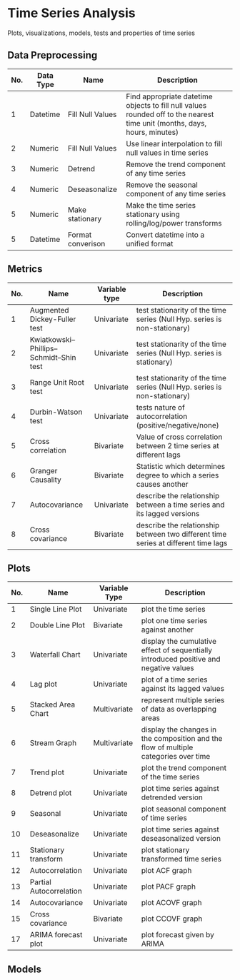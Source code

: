 # Time Series Analysis

Plots, visualizations, models, tests and properties of time series

## Data Preprocessing

| No. | Data Type | Name              | Description                                                                                                               |
| --- | --------- | ----------------- | ------------------------------------------------------------------------------------------------------------------------- |
| 1   | Datetime  | Fill Null Values  | Find appropriate datetime objects to fill null values rounded off to the nearest time unit (months, days, hours, minutes) |
| 2   | Numeric   | Fill Null Values  | Use linear interpolation to fill null values in time series                                                               |
| 3   | Numeric   | Detrend           | Remove the trend component of any time series                                                                             |
| 4   | Numeric   | Deseasonalize     | Remove the seasonal component of any time series                                                                          |
| 5   | Numeric   | Make stationary   | Make the time series stationary using rolling/log/power transforms                                                       |
| 5   | Datetime  | Format converison | Convert datetime into a unified format                                                                                    |

## Metrics

| No. | Name                                      | Variable type | Description                                                                        |
| --- | ----------------------------------------- | ------------- | ---------------------------------------------------------------------------------- |
| 1   | Augmented Dickey-Fuller test              | Univariate    | test stationarity of the time series (Null Hyp. series is non-stationary)          |
| 2   | Kwiatkowski–Phillips–Schmidt–Shin test | Univariate    | test stationarity of the time series (Null Hyp. series is stationary)             |
| 3   | Range Unit Root test                      | Univariate    | test stationarity of the time series (Null Hyp. series is non-stationary)          |
| 4   | Durbin-Watson test                        | Univariate    | tests nature of autocorrelation (positive/negative/none)                           |
| 5   | Cross correlation                         | Bivariate     | Value of cross correlation between 2 time series at different lags                 |
| 6   | Granger Causality                         | Bivariate     | Statistic which determines degree to which a series causes another                 |
| 7   | Autocovariance                            | Univariate    | describe the relationship between a time series and its lagged versions            |
| 8   | Cross covariance                          | Bivariate     | describe the relationship between two different time series at different time lags |

## Plots

| No. | Name                    | Variable Type | Description                                                                           |
| --- | ----------------------- | ------------- | ------------------------------------------------------------------------------------- |
| 1   | Single Line Plot        | Univariate    | plot the time series                                                                  |
| 2   | Double Line Plot        | Bivariate     | plot one time series against another                                                  |
| 3   | Waterfall Chart         | Univariate    | display the cumulative effect of sequentially introduced positive and negative values |
| 4   | Lag plot                | Univariate    | plot of a time series against its lagged values                                       |
| 5   | Stacked Area Chart      | Multivariate  | represent multiple series of data as overlapping areas                                |
| 6   | Stream Graph            | Multivariate  | display the changes in the composition and the flow of multiple categories over time  |
| 7   | Trend plot              | Univariate    | plot the trend component of the time series                                           |
| 8   | Detrend plot            | Univariate    | plot time series against detrended version                                            |
| 9   | Seasonal                | Univariate    | plot seasonal component of time series                                                |
| 10  | Deseasonalize           | Univariate    | plot time series against deseasonalized version                                       |
| 11  | Stationary transform    | Univariate    | plot stationary transformed time series                                               |
| 12  | Autocorrelation         | Univariate    | plot ACF graph                                                                        |
| 13  | Partial Autocorrelation | Univariate    | plot PACF graph                                                                       |
| 14  | Autocovariance          | Univariate    | plot ACOVF graph                                                                      |
| 15  | Cross covariance        | Bivariate     | plot CCOVF graph                                                                      |
| 17  | ARIMA forecast plot     | Univariate    | plot forecast given by ARIMA                                                          |

## Models
